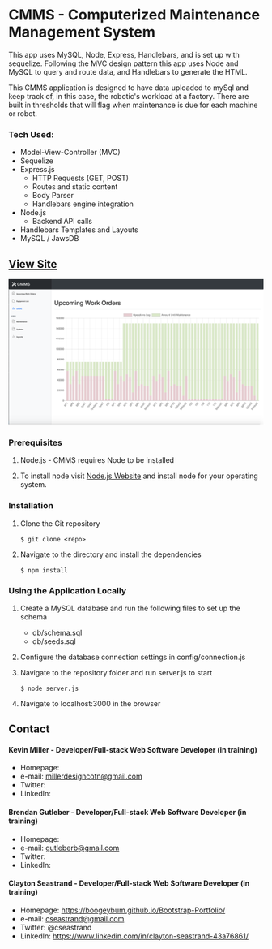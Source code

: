 # CMMS - Computerized Maintenance Management System
This app uses MySQL, Node, Express, Handlebars, and is set up with sequelize.
Following the MVC design pattern this app uses Node and MySQL to query and route data, and Handlebars to generate the HTML.

This CMMS application is designed to have data uploaded to mySql and keep track of, in this case, the robotic's workload at a factory. There are built in thresholds that will flag when maintenance is due for each machine or robot.

### Tech Used:
* Model-View-Controller (MVC)
* Sequelize
* Express.js
    * HTTP Requests (GET, POST)
    * Routes and static content
    * Body Parser
    * Handlebars engine integration
* Node.js
    * Backend API calls
* Handlebars Templates and Layouts
* MySQL / JawsDB

## [View Site](https://maintenance-scheduler-999.herokuapp.com/)


![Maintenance Scheduler image](public/images/cmms.png?raw=true "Eat-Da-Burger")


### Prerequisites
1. Node.js - CMMS requires Node to be installed

2. To install node visit [Node.js Website](https://nodejs.org/en/ "Node.js") and install node for your operating system.


### Installation
1. Clone the Git repository

   ```
   $ git clone <repo>
   ```
2. Navigate to the directory and install the dependencies 
   ```
   $ npm install
   ```


### Using the Application Locally
1. Create a MySQL database and run the following files to set up the schema
    * db/schema.sql
    * db/seeds.sql
2. Configure the database connection settings in config/connection.js
3. Navigate to the repository folder and run server.js to start

   ```
   $ node server.js
   ```

4. Navigate to localhost:3000 in the browser

## Contact
#### Kevin Miller - Developer/Full-stack Web Software Developer (in training)
* Homepage: 
* e-mail: millerdesigncotn@gmail.com
* Twitter: 
* LinkedIn: 

#### Brendan Gutleber - Developer/Full-stack Web Software Developer (in training)
* Homepage: 
* e-mail: gutleberb@gmail.com
* Twitter: 
* LinkedIn: 

#### Clayton Seastrand - Developer/Full-stack Web Software Developer (in training)
* Homepage: https://boogeybum.github.io/Bootstrap-Portfolio/
* e-mail: cseastrand@gmail.com
* Twitter: @cseastrand
* LinkedIn: https://www.linkedin.com/in/clayton-seastrand-43a76861/
